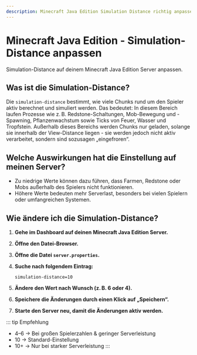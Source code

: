 ```yaml
---
description: Minecraft Java Edition Simulation Distance richtig anpassen – Anleitung für Vanilla, Spigot, Bukkit, Paper, Folia, Purpur und Pufferfish Server zur Optimierung der Performance.
---
```


# Minecraft Java Edition - Simulation-Distance anpassen

Simulation-Distance auf deinem Minecraft Java Edition Server anpassen.

## Was ist die Simulation-Distance?

Die ```simulation-distance``` bestimmt, wie viele Chunks rund um den Spieler aktiv berechnet und simuliert werden. Das bedeutet: In diesem Bereich laufen Prozesse wie z. B. Redstone-Schaltungen, Mob-Bewegung und -Spawning, Pflanzenwachstum sowie Ticks von Feuer, Wasser und Tropfstein. Außerhalb dieses Bereichs werden Chunks nur geladen, solange sie innerhalb der View-Distance liegen - sie werden jedoch nicht aktiv verarbeitet, sondern sind sozusagen „eingefroren“.

## Welche Auswirkungen hat die Einstellung auf meinen Server?
* Zu niedrige Werte können dazu führen, dass Farmen, Redstone oder Mobs außerhalb des Spielers nicht funktionieren.<br>
* Höhere Werte bedeuten mehr Serverlast, besonders bei vielen Spielern oder umfangreichen Systemen.

## Wie ändere ich die Simulation-Distance?

1. <strong>Gehe im Dashboard auf deinen Minecraft Java Edition Server.</strong>

2. <strong>Öffne den Datei-Browser.</strong>

3. <strong>Öffne die Datei ```server.properties```.</strong>

4. <strong>Suche nach folgendem Eintrag:</strong>

    ```
    simulation-distance=10
    ```

5. <strong>Ändere den Wert nach Wunsch (z. B. 6 oder 4).</strong>

6. <strong>Speichere die Änderungen durch einen Klick auf „Speichern“.</strong>

7. <strong>Starte den Server neu, damit die Änderungen aktiv werden.</strong>

::: tip Empfehlung
* 4–6 → Bei großen Spielerzahlen & geringer Serverleistung<br>
* 10 → Standard-Einstellung<br>
* 10+ → Nur bei starker Serverleistung
:::